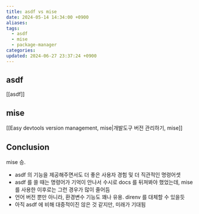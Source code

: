 ```yaml
---
title: asdf vs mise
date: 2024-05-14 14:34:00 +0900
aliases: 
tags:
  - asdf
  - mise
  - package-manager
categories: 
updated: 2024-06-27 23:37:24 +0900
---
```


## asdf

[[asdf]]

## mise

[[Easy devtools version management, mise|개발도구 버전 관리하기, mise]]

## Conclusion

mise 승.

- asdf 의 기능을 제공해주면서도 더 좋은 사용자 경험 및 더 직관적인 명령어셋
- asdf 를 쓸 때는 명령어가 기억이 안나서 수시로 docs 를 뒤져봐야 했었는데, mise 를 사용한 이후로는 그런 경우가 많이 줄어듬
- 언어 버전 뿐만 아니라, 환경변수 기능도 꽤나 유용. direnv 를 대체할 수 있을듯
- 아직 asdf 에 비해 대중적이진 않은 것 같지만, 미래가 기대됨
